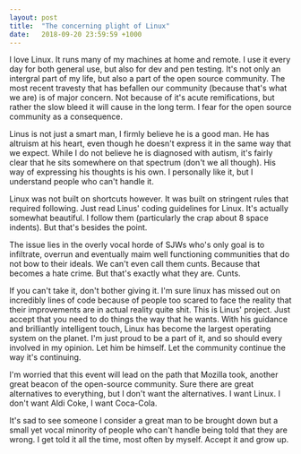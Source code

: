 ```yaml
---
layout: post
title:  "The concerning plight of Linux"
date:   2018-09-20 23:59:59 +1000
---
```


I love Linux. It runs many of my machines at home and remote. I use it every day for both general use, but also for dev and pen testing. It's not only an intergral part of my life, but also a part of the open source community. The most recent travesty that has befallen our community (because that's what we are) is of major concern. Not because of it's acute remifications, but rather the slow bleed it will cause in the long term. I fear for the open source community as a consequence.

Linus is not just a smart man, I firmly believe he is a good man. He has altruism at his heart, even though he doesn't express it in the same way that we expect. While I do not believe he is diagnosed with autism, it's fairly clear that he sits somewhere on that spectrum (don't we all though). His way of expressing his thoughts is his own. I personally like it, but I understand people who can't handle it.

Linux was not built on shortcuts however. It was built on stringent rules that required following. Just read Linus' coding guidelines for Linux. It's actually somewhat beautiful. I follow them (particularly the crap about 8 space indents). But that's besides the point.

The issue lies in the overly vocal horde of SJWs who's only goal is to infiltrate, overrun and eventually maim well functioning communities that do not bow to their ideals. We can't even call them cunts. Because that becomes a hate crime. But that's exactly what they are. Cunts.

If you can't take it, don't bother giving it. I'm sure linux has missed out on incredibly lines of code because of people too scared to face the reality that their improvements are in actual reality quite shit. This is Linus' project. Just accept that you need to do things the way that he wants. With his guidance and brilliantly intelligent touch, Linux has become the largest operating system on the planet. I'm just proud to be a part of it, and so should every involved in my opinion. Let him be himself. Let the community continue the way it's continuing.

I'm worried that this event will lead on the path that Mozilla took, another great beacon of the open-source community. Sure there are great alternatives to everything, but I don't want the alternatives. I want Linux. I don't want Aldi Coke, I want Coca-Cola.

It's sad to see someone I consider a great man to be brought down but a small yet vocal minority of people who can't handle being told that they are wrong. I get told it all the time, most often by myself. Accept it and grow up.
